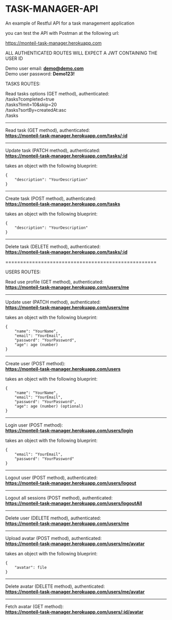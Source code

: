 TASK-MANAGER-API
================

An example of Restful API for a task management application

you can test the API with Postman at the following url:

https://monteil-task-manager.herokuapp.com


ALL AUTHENTICATED ROUTES WILL EXPECT A JWT CONTAINING THE USER ID

Demo user email: **demo@demo.com** <br>
Demo user password: **Demo123!** <br>

TASKS ROUTES:

Read tasks options (GET method), authenticated: <br>
/tasks?completed=true <br>
/tasks?limit=10&skip=20 <br>
/tasks?sortBy=createdAt:asc <br>
/tasks <br>

--------------------------------------------------

Read task (GET method), authenticated: <br>
**https://monteil-task-manager.herokuapp.com/tasks/:id**

--------------------------------------------------

Update task (PATCH method), authenticated: <br>
**https://monteil-task-manager.herokuapp.com/tasks/:id**

takes an object with the following blueprint: <br>
```
{
    "description": "YourDescription"
}
```

--------------------------------------------------


Create task (POST method), authenticated: <br>
**https://monteil-task-manager.herokuapp.com/tasks**

takes an object with the following blueprint: <br>
```
{
    "description": "YourDescription"
}
```
--------------------------------------------------

Delete task (DELETE method), authenticated: <br>
**https://monteil-task-manager.herokuapp.com/tasks/:id**


===================================================


USERS ROUTES:

Read use profile (GET method), authenticated: <br>
**https://monteil-task-manager.herokuapp.com/users/me**


--------------------------------------------------

Update user (PATCH method), authenticated: <br>
**https://monteil-task-manager.herokuapp.com/users/me**

takes an object with the following blueprint: <br>
```
{
    "name": "YourName",
    "email": "YourEmail",
    "password": "YourPassword",
    "age": age (number)
}
```

--------------------------------------------------

Create user (POST method): <br>
**https://monteil-task-manager.herokuapp.com/users**

takes an object with the following blueprint: <br>
```
{
    "name": "YourName",
    "email": "YourEmail",
    "password": "YourPassword",
    "age": age (number) (optional)
}
```

--------------------------------------------------

Login user (POST method): <br>
**https://monteil-task-manager.herokuapp.com/users/login**


takes an object with the following blueprint: <br>
```
{
    "email": "YourEmail",
    "password": "YourPassword"
}
```
--------------------------------------------------

Logout user (POST method), authenticated: <br>
**https://monteil-task-manager.herokuapp.com/users/logout**

--------------------------------------------------

Logout all sessions (POST method), authenticated: <br>
**https://monteil-task-manager.herokuapp.com/users/logoutAll**


--------------------------------------------------

Delete user (DELETE method), authenticated: <br>
**https://monteil-task-manager.herokuapp.com/users/me**

--------------------------------------------------

Upload avatar (POST method), authenticated: <br>
**https://monteil-task-manager.herokuapp.com/users/me/avatar**

takes an object with the following blueprint: <br>
```
{
    "avatar": file
}
```
--------------------------------------------------

Delete avatar (DELETE method), authenticated: <br>
**https://monteil-task-manager.herokuapp.com/users/me/avatar**

--------------------------------------------------

Fetch avatar (GET method): <br>
**https://monteil-task-manager.herokuapp.com/users/:id/avatar**

